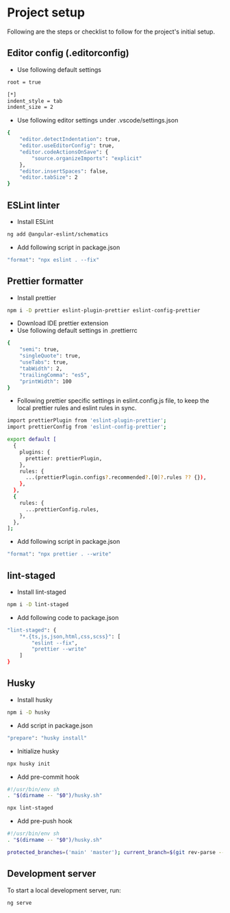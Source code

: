 # Project setup

Following are the steps or checklist to follow for the project's initial setup.

## Editor config (.editorconfig)

- Use following default settings

```bash
root = true

[*]
indent_style = tab
indent_size = 2
```

- Use following editor settings under .vscode/settings.json

```bash
{
	"editor.detectIndentation": true,
	"editor.useEditorConfig": true,
	"editor.codeActionsOnSave": {
		"source.organizeImports": "explicit"
	},
	"editor.insertSpaces": false,
	"editor.tabSize": 2
}
```

## ESLint linter

- Install ESLint

```bash
ng add @angular-eslint/schematics
```

- Add following script in package.json

```bash
"format": "npx eslint . --fix"
```

## Prettier formatter

- Install prettier

```bash
npm i -D prettier eslint-plugin-prettier eslint-config-prettier

```

- Download IDE prettier extension
- Use following default settings in .prettierrc

```bash
{
	"semi": true,
	"singleQuote": true,
	"useTabs": true,
	"tabWidth": 2,
	"trailingComma": "es5",
	"printWidth": 100
}
```

- Following prettier specific settings in eslint.config.js file, to keep the local prettier rules and eslint rules in sync.

```bash
import prettierPlugin from 'eslint-plugin-prettier';
import prettierConfig from 'eslint-config-prettier';

export default [
  {
    plugins: {
      prettier: prettierPlugin,
    },
    rules: {
      ...(prettierPlugin.configs?.recommended?.[0]?.rules ?? {}),
    },
  },
  {
    rules: {
      ...prettierConfig.rules,
    },
  },
];
```

- Add following script in package.json

```bash
"format": "npx prettier . --write"
```

## lint-staged

- Install lint-staged

```bash
npm i -D lint-staged
```

- Add following code to package.json

```bash
"lint-staged": {
	"*.{ts,js,json,html,css,scss}": [
		"eslint --fix",
		"prettier --write"
	]
}
```

## Husky

- Install husky

```bash
npm i -D husky
```

- Add script in package.json

```bash
"prepare": "husky install"
```

- Initialize husky

```bash
npx husky init
```

- Add pre-commit hook

```bash
#!/usr/bin/env sh
. "$(dirname -- "$0")/husky.sh"

npx lint-staged
```

- Add pre-push hook

```bash
#!/usr/bin/env sh
. "$(dirname -- "$0")/husky.sh"

protected_branches=('main' 'master'); current_branch=$(git rev-parse --abbrev-ref HEAD); for branch in "${protected_branches[@]}"; do if [ "$current_branch" = "$branch" ]; then echo '🚫 Direct push to '$branch' is not allowed! Please use a pull request.'; exit 1; fi; done
```

## Development server

To start a local development server, run:

```bash
ng serve
```

